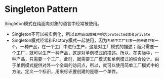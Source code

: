 # Singleton Pattern
Singleton模式在纯面向对象的语言中经常被使用。
- Singleton不可以被实例化，所以`其构造函数被声明为protected或者private`
- Singleton模式经常和Factory模式一起使用，因为`系统中工厂对象一般来说只有一个`。一种产品，在一个工厂中进行生产，这是对工厂模式的描述；而只需要一个工厂，就可以生产一种产品，这是对单例模式的描述。所以，在实际中，一种产品，只需要一个工厂。此时，就需要工厂模式和单例模式的结合设计。由于单例模式提供对外一个全局的访问点，所以，就可以使用简单工厂模式中的方法，定义一个标识，用来标识要创建的是哪一个单件。
